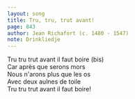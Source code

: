 ```yaml
---
layout: song
title: Tru, tru, trut avant!
page: 843
author: Jean Richafort (c. 1480 - 1547)
note: Drinkliedje
---
```


Tru tru trut avant il faut boire (bis)  
Car après que serons mors  
Nous n'arons plus que les os  
Avec deux aulnes de toile  
Tru tru trut avant il faut boire!  
